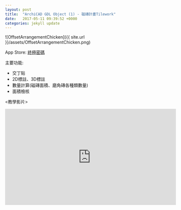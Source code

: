 ```yaml
---
layout: post
title:  "ArchiCAD GDL Object (1) - 磁磚計畫Tilework"
date:   2017-05-11 09:39:52 +0000
categories: jekyll update
---
```

![OffsetArrangementChicken]({{ site.url }}/assets/OffsetArrangementChicken.png)

App Store: [終極密碼][App-Store]

主要功能:

- 交丁貼
- 2D標註、3D標註
- 數量計算(磁磚面積、磨角磚各種類數量)
- 面積檢核

<教學影片>

<iframe width="560" height="315" src="https://www.youtube.com/embed/a62BRSsKTxs" frameborder="0" allowfullscreen></iframe>

 



[App-Store]: https://itunes.apple.com/tw/app/%E7%B5%82%E6%A5%B5%E5%AF%86%E7%A2%BC/id1137017776?l=zh&mt=8

